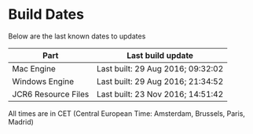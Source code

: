 # Build Dates

Below are the last known dates to updates

Part | Last build update
-----|-----
Mac Engine | Last built: 29 Aug 2016; 09:32:02
Windows Engine | Last built: 29 Aug 2016; 21:34:52
JCR6 Resource Files | Last built: 23 Nov 2016; 14:51:42
All times are in CET (Central European Time: Amsterdam, Brussels, Paris, Madrid)



